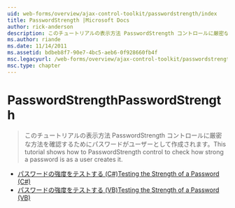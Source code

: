 ```yaml
---
uid: web-forms/overview/ajax-control-toolkit/passwordstrength/index
title: PasswordStrength |Microsoft Docs
author: rick-anderson
description: このチュートリアルの表示方法 PasswordStrength コントロールに厳密な方法を確認するためにパスワードがユーザーとして作成されます。
ms.author: riande
ms.date: 11/14/2011
ms.assetid: bdbeb8f7-90e7-4bc5-aeb6-0f928660fb4f
msc.legacyurl: /web-forms/overview/ajax-control-toolkit/passwordstrength
msc.type: chapter
---
```

<a name="passwordstrength"></a><span data-ttu-id="f8c58-103">PasswordStrength</span><span class="sxs-lookup"><span data-stu-id="f8c58-103">PasswordStrength</span></span>
====================
> <span data-ttu-id="f8c58-104">このチュートリアルの表示方法 PasswordStrength コントロールに厳密な方法を確認するためにパスワードがユーザーとして作成されます。</span><span class="sxs-lookup"><span data-stu-id="f8c58-104">This tutorial shows how to PasswordStrength control to check how strong a password is as a user creates it.</span></span>


- [<span data-ttu-id="f8c58-105">パスワードの強度をテストする (C#)</span><span class="sxs-lookup"><span data-stu-id="f8c58-105">Testing the Strength of a Password (C#)</span></span>](testing-the-strength-of-a-password-cs.md)
- [<span data-ttu-id="f8c58-106">パスワードの強度をテストする (VB)</span><span class="sxs-lookup"><span data-stu-id="f8c58-106">Testing the Strength of a Password (VB)</span></span>](testing-the-strength-of-a-password-vb.md)
